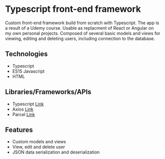 # Typescript front-end framework

Custom front-end framework build from scratch with Typescript. The app is a result of a Udemy course. Usable as replacment of React or Angular on my own personal projects. Composed of several basic models and views for viewing, editing and deleting users, including connection to the database.

## Technologies

- Typescript
- ES15 Javascript
- HTML

## Libraries/Frameworks/APIs

- Typescript [Link](https://www.typescriptlang.org/)
- Axios [Link](https://axios-http.com/)
- Parcel [Link](https://parceljs.org/)

## Features

- Custom models and views
- View, edit and delete user
- JSON data serialization and deserialization
